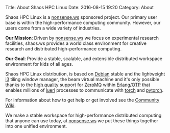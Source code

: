 Title: About Shaos HPC Linux
Date: 2016-08-15 19:20
Category: About

Shaos HPC Linux is a [nonsense.ws](https://nonsense.ws) sponsored project. Our primary user base is within the high-performance computing community. However, our users come from a wide variety of industries.

**Our Mission**: Driven by [nonsense.ws](https://nonsense.ws) we focus on experimental research facilities, shaos.ws provides a world class environment for creative research and distributed high-performance computing.

**Our Goal**: Provide a stable, scalable, and extensible distributed workspace environment for kids of all ages.

Shaos HPC Linux distribution, is based on [Debian](https://www.debian.org/) stable and the lightweight [i3](https://i3wm.org/docs/) tiling window manager, the beam virtual machine and it's only possible thanks to the [high quality](https://github.com/chovencorp/chumak) support for [ZeroMQ](http://zeromq.org) within [Erlang/OTP](http://www.erlang.org/) that enables millions of [luerl](https://github.com/rvirding/luerl) processes to communicate with [torch](http://torch.ch) and [pytorch](http://http://pytorch.org/).

For information about how to get help or get involved see the [Community Wiki](https://github.com/nonsensews/guide).

We make a stable workspace for high-performance distributed computing that anyone can use today, at [nonsense.ws](https://nonsense.ws) we put these things together into one unified environment.